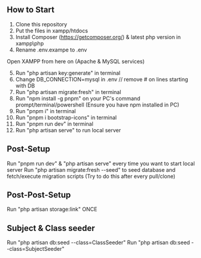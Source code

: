 ## How to Start

1. Clone this repository
2. Put the files in xampp/htdocs
3. Install Composer (https://getcomposer.org/) & latest php version in xampp\php
4. Rename .env.exampe to .env

Open XAMPP from here on (Apache & MySQL services)

5. Run "php artisan key:generate" in terminal
6. Change DB_CONNECTION=mysql in .env // remove # on lines starting with DB
7. Run "php artisan migrate:fresh" in terminal
8. Run "npm install -g pnpm" on your PC's command prompt/terminal/powershell (Ensure you have npm installed in PC)
9. Run "pnpm i" in terminal
10. Run "pnpm i bootstrap-icons" in terminal
11. Run "pnpm run dev" in terminal
12. Run "php artisan serve" to run local server

## Post-Setup

Run "pnpm run dev" & "php artisan serve" every time you want to start local server
Run "php artisan migrate:fresh --seed" to seed database and fetch/execute migration scripts (Try to do this after every pull/clone)

## Post-Post-Setup
Run "php artisan storage:link" ONCE

## Subject & Class seeder
Run "php artisan db:seed --class=ClassSeeder"
Run "php artisan db:seed --class=SubjectSeeder"